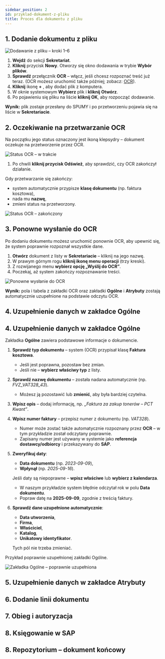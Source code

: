 ```yaml
---
sidebar_position: 2
id: przyklad-dokument-z-pliku
title: Proces dla dokumentu z pliku
---
```


## 1. Dodanie dokumentu z pliku

![Dodawanie z pliku – kroki 1–6](/img/przyklad1.png)

1. **Wejdź** do sekcji **Sekretariat**.
2. **Kliknij** przycisk **Nowy**. Otworzy się okno dodawania w trybie **Wybór plików**.
3. **Sprawdź** przełącznik **OCR** – włącz, jeśli chcesz rozpoznać treść już teraz. (OCR możesz uruchomić także później; zobacz: [OCR](../przetwarzanie-pojedynczego-dokumentu/OCR.md)).
4. **Kliknij** ikonę **+** , aby dodać plik z komputera.
5. W oknie systemowym **Wybierz** plik i **kliknij Otwórz**.
6. Po pojawieniu się pliku na liście **kliknij OK**, aby rozpocząć dodawanie.

**Wynik:** plik zostaje przesłany do SPUMY i po przetworzeniu pojawia się na liście w **Sekretariacie**.

## 2. Oczekiwanie na przetwarzanie OCR  
 
Na początku jego status oznaczony jest ikoną klepsydry – dokument oczekuje na przetworzenie przez OCR.  

![Status OCR – w trakcie](/img/przyklad2.png)  

1. Po chwili **kliknij przycisk Odśwież**, aby sprawdzić, czy OCR zakończył działanie.  

Gdy przetwarzanie się zakończy:  
- system automatycznie przypisze **klasę dokumentu** (np. faktura kosztowa),  
- nada mu **nazwę**,  
- zmieni status na przetworzony.  

![Status OCR – zakończony](/img/przyklad3.png)  


## 3. Ponowne wysłanie do OCR  

Po dodaniu dokumentu możesz uruchomić ponownie OCR, aby upewnić się, że system poprawnie rozpoznał wszystkie dane.  

1. **Otwórz** dokument z listy w **Sekretariacie** – kliknij na jego nazwę.  
2. W prawym górnym rogu **kliknij ikonę menu operacji** (trzy kreski).  
3. Z rozwijanego menu **wybierz opcję „Wyślij do OCR”**.  
4. Poczekaj, aż system zakończy rozpoznawanie treści.  

![Ponowne wysłanie do OCR](/img/przyklad6.png)  

**Wynik:** pola i tabela z zakładki OCR oraz zakładki **Ogólne** i **Atrybuty** zostają automatycznie uzupełnione na podstawie odczytu OCR.  

## 4. Uzupełnienie danych w zakładce Ogólne

## 4. Uzupełnienie danych w zakładce **Ogólne**

Zakładka **Ogólne** zawiera podstawowe informacje o dokumencie.  

1. **Sprawdź typ dokumentu** – system (OCR) przypisał klasę **Faktura kosztowa**.  
   - Jeśli jest poprawna, pozostaw bez zmian.  
   - Jeśli nie – **wybierz właściwy typ** z listy.  

2. **Sprawdź nazwę dokumentu** – została nadana automatycznie (np. *FVZ_VAT328_43*).  
   - Możesz ją pozostawić lub **zmienić**, aby była bardziej czytelna.  

3. **Wpisz opis** – dodaj informację, np. *„Faktura za zakup tonerów – PCT Kwant”*.  

4. **Wpisz numer faktury** – przepisz numer z dokumentu (np. *VAT328*).  
   - Numer może zostać także automatycznie rozpoznany przez **OCR** – w tym przykładzie został odczytany poprawnie.  
   - Zapisany numer jest używany w systemie jako **referencja dostawcy/odbiorcy** i przekazywany do **SAP**.  

5. **Zweryfikuj daty**:  
   - **Data dokumentu** (np. *2023-09-09*),  
   - **Wpłynął** (np. *2025-09-16*).  

   Jeśli daty są niepoprawne – **wpisz właściwe** lub **wybierz z kalendarza**.  
   - W naszym przykładzie system błędnie odczytał rok w polu **Data dokumentu**.  
   - Popraw datę na **2025-09-09**, zgodnie z treścią faktury.  

6. **Sprawdź dane uzupełnione automatycznie**:  
   - **Data utworzenia**,  
   - **Firma**,  
   - **Właściciel**,  
   - **Katalog**,  
   - **Unikatowy identyfikator**.  

   Tych pól nie trzeba zmieniać.  

Przykład poprawnie uzupełnionej zakładki Ogólne.

![Zakładka Ogólne – poprawnie uzupełniona](/img/przyklad7.png)

## 5. Uzupełnienie danych w zakładce Atrybuty



## 6. Dodanie linii dokumentu

## 7. Obieg i autoryzacja

## 8. Księgowanie w SAP

## 8. Repozytorium – dokument końcowy
